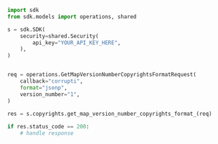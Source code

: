 <!-- Start SDK Example Usage -->
```python
import sdk
from sdk.models import operations, shared

s = sdk.SDK(
    security=shared.Security(
        api_key="YOUR_API_KEY_HERE",
    ),
)


req = operations.GetMapVersionNumberCopyrightsFormatRequest(
    callback="corrupti",
    format="jsonp",
    version_number="1",
)
    
res = s.copyrights.get_map_version_number_copyrights_format_(req)

if res.status_code == 200:
    # handle response
```
<!-- End SDK Example Usage -->